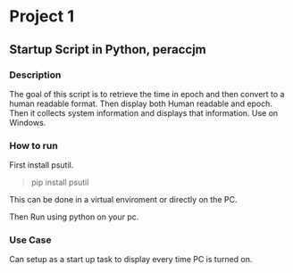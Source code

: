 # Project 1
## Startup Script in Python, peraccjm

### Description

The goal of this script is to retrieve the time in epoch and then convert to a human readable format. Then display both Human readable and epoch. Then it collects system information and displays that information. Use on Windows.

### How to run

First install psutil.
>pip install psutil

This can be done in a virtual enviroment or directly on the PC.

Then Run using python on your pc. 

### Use Case
Can setup as a start up task to display every time PC is turned on.
